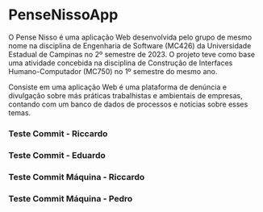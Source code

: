 # PenseNissoApp
  O Pense Nisso é uma aplicação Web desenvolvida pelo grupo de mesmo nome na disciplina de Engenharia de Software (MC426) da Universidade Estadual de Campinas no 2º semestre de 2023. O projeto teve como base uma atividade concebida na disciplina de Construção de Interfaces Humano-Computador (MC750) no 1º semestre do mesmo ano.

  Consiste em uma aplicação Web é uma plataforma de denúncia e divulgação sobre más práticas trabalhistas e ambientais de empresas, contando com um banco de dados de processos e notícias sobre esses temas.


### Teste Commit - Riccardo
### Teste Commit - Eduardo
### Teste Commit Máquina - Riccardo
### Teste Commit Máquina - Pedro